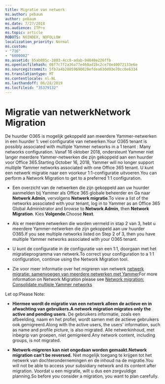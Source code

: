 ```yaml
---
title: Migratie van netwerk
ms.author: pebaum
author: pebaum
ms.date: 7/27/2018
ms.audience: ITPro
ms.topic: article
ROBOTS: NOINDEX, NOFOLLOW
localization_priority: Normal
ms.custom:
- "716"
- "6000002"
ms.assetid: b5ab885c-3803-4cc8-adab-94848e226ffb
ms.openlocfilehash: 08f7c7f2a36a77e460ad1bc2ce78e40072133e6e
ms.sourcegitcommit: 5fb7a4b28859690020efdea630d03e70cc0e6334
ms.translationtype: MT
ms.contentlocale: nl-NL
ms.lasthandoff: 06/28/2019
ms.locfileid: "35379132"
---
```

# <a name="network-migration"></a><span data-ttu-id="5970a-102">Migratie van netwerk</span><span class="sxs-lookup"><span data-stu-id="5970a-102">Network Migration</span></span>

<span data-ttu-id="5970a-103">De huurder O365 is mogelijk gekoppeld aan meerdere Yammer-netwerken in een huurder 1: veel configuratie van netwerken.</span><span class="sxs-lookup"><span data-stu-id="5970a-103">Your O365 tenant is possibly associated with multiple Yammer networks in a 1 tenant : Many networks configuration.</span></span> <span data-ttu-id="5970a-104">Vanaf 16 oktober 2018, ondersteunt Yammer niet langer meerdere Yammer-netwerken die zijn gekoppeld aan een huurder voor Office 365.</span><span class="sxs-lookup"><span data-stu-id="5970a-104">Starting October 16, 2018, Yammer will no longer support multiple Yammer networks associated with one Office 365 tenant.</span></span> <span data-ttu-id="5970a-105">U kunt een netwerk migratie naar een voorkeur 1:1-configuratie uitvoeren.</span><span class="sxs-lookup"><span data-stu-id="5970a-105">You can perform a Network Migration to get to a preferred 1:1 configuration.</span></span>
  
- <span data-ttu-id="5970a-106">Een overzicht van de netwerken die zijn gekoppeld aan uw huurder aanmelden bij Yammer als Office 365 globale beheerder en Ga naar **Netwerk Admin**, vervolgens **Netwerk migratie**.</span><span class="sxs-lookup"><span data-stu-id="5970a-106">To view a list of the networks associated with your tenant, log in to Yammer as an Office 365 Global Administrator and browse to **Network Admin**, then **Network Migration**.</span></span> <span data-ttu-id="5970a-107">Kies **Volgende**.</span><span class="sxs-lookup"><span data-stu-id="5970a-107">Choose **Next**.</span></span>

- <span data-ttu-id="5970a-108">Als er meerdere netwerken die worden vermeld in stap 2 van 3, hebt u meerdere Yammer-netwerken die zijn gekoppeld aan uw huurder O365.</span><span class="sxs-lookup"><span data-stu-id="5970a-108">If you see multiple networks listed on Step 2 of 3, then you have multiple Yammer networks associated with your O365 tenant.</span></span>

- <span data-ttu-id="5970a-109">U kunt de configuratie in de configuratie van een 1:1, doorgaan met het migratieprogramma van netwerk.</span><span class="sxs-lookup"><span data-stu-id="5970a-109">To correct your configuration to a 1:1 configuration, continue using the Network Migration tool.</span></span>

- <span data-ttu-id="5970a-110">Zie voor meer informatie over het migreren van netwerk [netwerk migratie: samenvoegen van meerdere netwerken met Yammer](https://support.office.com/article/a22c1b20-9231-4ce2-a916-392b1056d002)</span><span class="sxs-lookup"><span data-stu-id="5970a-110">For more information on Network Migration please see [Network migration: Consolidate multiple Yammer networks](https://support.office.com/article/a22c1b20-9231-4ce2-a916-392b1056d002)</span></span>

<span data-ttu-id="5970a-111">Let op:</span><span class="sxs-lookup"><span data-stu-id="5970a-111">Please Note:</span></span>
  
- <span data-ttu-id="5970a-112">**Hiermee wordt de migratie van een netwerk alleen de actieve en in afwachting van gebruikers.**</span><span class="sxs-lookup"><span data-stu-id="5970a-112">**A network migration migrates only the active and pending users.**</span></span> <span data-ttu-id="5970a-113">De gebruikers informatie, zoals een afbeelding, naam en het profiel, wordt samen met de actieve gebruikers ook gemigreerd.</span><span class="sxs-lookup"><span data-stu-id="5970a-113">Along with the active users, the users' information, such as name and profile picture, is also migrated.</span></span> <span data-ttu-id="5970a-114">Alle netwerkinhoud, met inbegrip van groepen, niet gemigreerd.</span><span class="sxs-lookup"><span data-stu-id="5970a-114">Any network content, including groups, is not migrated.</span></span>

- <span data-ttu-id="5970a-115">**Netwerk-migreren kan niet ongedaan worden gemaakt.**</span><span class="sxs-lookup"><span data-stu-id="5970a-115">**Network migration can't be reversed.**</span></span> <span data-ttu-id="5970a-116">Niet mogelijk toegang te krijgen tot het netwerk van dochterondernemingen en de inhoud na de migratie.</span><span class="sxs-lookup"><span data-stu-id="5970a-116">You will not be able to access your subsidiary network and its content after migration.</span></span> <span data-ttu-id="5970a-117">Voordat u een migratie, wilt u dus een zorgvuldige planning.</span><span class="sxs-lookup"><span data-stu-id="5970a-117">So before you consider a migration, you want to plan carefully.</span></span>
